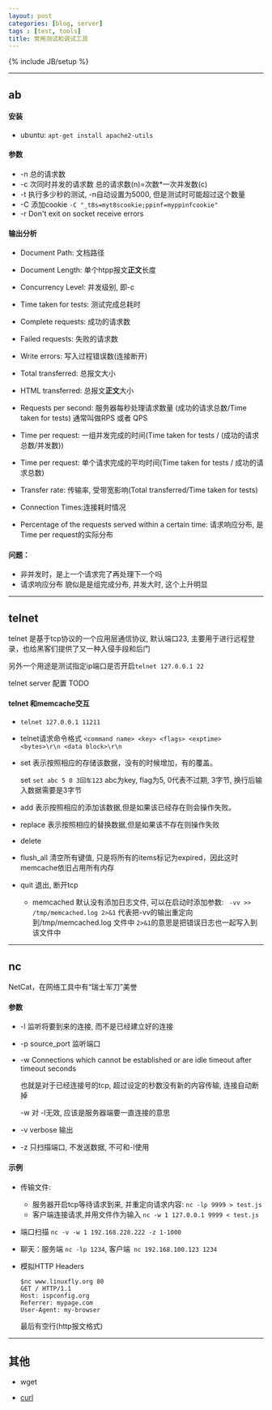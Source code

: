 ```yaml
---
layout: post
categories: [blog, server]
tags : [test, tools]
title: 常用测试和调试工具
---
```

{% include JB/setup %}

---

## ab

#### 安装

* ubuntu: `apt-get install apache2-utils`

#### 参数

* -n 总的请求数
* -c 次同时并发的请求数 总的请求数(n)=次数*一次并发数(c)
* -t 执行多少秒的测试, -n自动设置为5000, 但是测试时可能超过这个数量
* -C 添加cookie `-C "_t8s=myt8scookie;ppinf=myppinfcookie"`
* -r Don't exit on socket receive errors

#### 输出分析

* Document Path: 文档路径
* Document Length: 单个htpp报文**正文**长度

* Concurrency Level: 并发级别, 即-c
* Time taken for tests: 测试完成总耗时
* Complete requests: 成功的请求数
* Failed requests: 失败的请求数
* Write errors: 写入过程错误数(连接断开)
* Total transferred: 总报文大小
* HTML transferred:  总报文**正文**大小
* Requests per second: 服务器每秒处理请求数量 (成功的请求总数/Time taken for tests) 通常叫做RPS 或者 QPS
* Time per request: 一组并发完成的时间(Time taken for tests / (成功的请求总数/并发数))
* Time per request: 单个请求完成的平均时间(Time taken for tests / 成功的请求总数)
* Transfer rate: 传输率, 受带宽影响(Total transferred/Time taken for tests)
* Connection Times:连接耗时情况
* Percentage of the requests served within a certain time: 请求响应分布, 是Time per request的实际分布

#### 问题：

* 非并发时，是上一个请求完了再处理下一个吗
* 请求响应分布 貌似是是组完成分布, 并发大时, 这个上升明显

---

## telnet

telnet 是基于tcp协议的一个应用层通信协议, 默认端口23, 主要用于进行远程登录，也给黑客们提供了又一种入侵手段和后门

另外一个用途是测试指定ip端口是否开启`telnet 127.0.0.1 22`

telnet server 配置 TODO

#### telnet 和memcache交互

* `telnet 127.0.0.1 11211`
* telnet请求命令格式 `<command name> <key> <flags> <exptime> <bytes>\r\n <data block>\r\n`
* set 表示按照相应的<key>存储该数据，没有的时候增加，有的覆盖。
  
  set `set abc 5 0 3回车123` abc为key, flag为5, 0代表不过期, 3字节, 换行后输入数据需要是3字节

* add 表示按照相应的<key>添加该数据,但是如果该<key>已经存在则会操作失败。
* replace 表示按照相应的<key>替换数据,但是如果该<key>不存在则操作失败
* delete <key>
* flush_all 清空所有键值, 只是将所有的items标记为expired，因此这时memcache依旧占用所有内存
* quit 退出, 断开tcp
  * memcached 默认没有添加日志文件, 可以在启动时添加参数: ` -vv >> /tmp/memcached.log 2>&1`
  代表把-vv的输出重定向到/tmp/memcached.log 文件中
  `2>&1`的意思是把错误日志也一起写入到该文件中

---

## nc

NetCat，在网络工具中有“瑞士军刀”美誉

#### 参数


* -l 监听将要到来的连接, 而不是已经建立好的连接
* -p source_port 监听端口
* -w Connections which cannot be established or are idle timeout after timeout seconds

  也就是对于已经连接号的tcp, 超过设定的秒数没有新的内容传输, 连接自动断掉

  -w 对 -l无效, 应该是服务器端要一直连接的意思

* -v verbose 输出

* -z 只扫描端口, 不发送数据, 不可和-l使用

#### 示例

* 传输文件:

  * 服务器开启tcp等待请求到来, 并重定向请求内容: `nc -lp 9999 > test.js`
  * 客户端连接请求,并用文件作为输入 `nc -w 1 127.0.0.1 9999 < test.js`

* 端口扫描 `nc -v -w 1 192.168.228.222 -z 1-1000`

* 聊天：服务端 `nc -lp 1234`, 客户端` nc 192.168.100.123 1234`

* 模拟HTTP Headers

      $nc www.linuxfly.org 80
      GET / HTTP/1.1
      Host: ispconfig.org
      Referrer: mypage.com
      User-Agent: my-browser

  最后有空行(http报文格式)

---

## 其他

* wget

* [curl](/blog/linux/2013/07/05/curl-note/)
